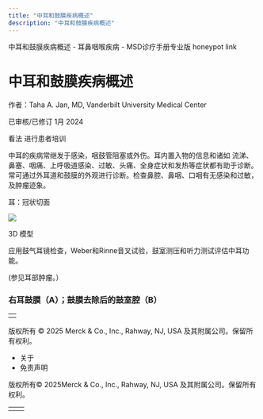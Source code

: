 ```yaml
---
title: "中耳和鼓膜疾病概述"
description: "中耳和鼓膜疾病概述"
---
```


﻿中耳和鼓膜疾病概述 \- 耳鼻咽喉疾病 \- MSD诊疗手册专业版 honeypot link

# 中耳和鼓膜疾病概述

作者：Taha A. Jan, MD, Vanderbilt University Medical Center

已审核/已修订 1月 2024

看法 进行患者培训

中耳的疾病常继发于感染，咽鼓管阻塞或外伤。耳内置入物的信息和诸如 流涕、鼻塞、咽痛、上呼吸道感染、过敏、头痛、全身症状和发热等症状都有助于诊断。常可通过外耳道和鼓膜的外观进行诊断。检查鼻腔、鼻咽、口咽有无感染和过敏，及肿瘤迹象。

耳：冠状切面

![](https://edge.sitecorecloud.io/mmanual-ssq1ci05/media/professional/images/b/i/o/biodigital-human-snapshot-ear-coronal-cross-section-pv-sized_zh.jpg?thn=0&sc_lang=zh&mw=500)

3D 模型

应用鼓气耳镜检查，Weber和Rinne音叉试验，鼓室测压和听力测试评估中耳功能。

(参见耳部肿瘤。）

### 右耳鼓膜（A）；鼓膜去除后的鼓室腔（B）

|     |
| --- |
|  |



版权所有 © 2025
Merck & Co., Inc., Rahway, NJ, USA 及其附属公司。保留所有权利。

- 关于
- 免责声明

版权所有© 2025Merck & Co., Inc., Rahway, NJ, USA 及其附属公司。保留所有权利。

|     |     |
| --- | --- |
|  |  |